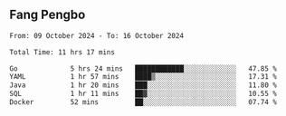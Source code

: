 ## Fang Pengbo

<!--START_SECTION:waka-->

```txt
From: 09 October 2024 - To: 16 October 2024

Total Time: 11 hrs 17 mins

Go             5 hrs 24 mins   ████████████░░░░░░░░░░░░░   47.85 %
YAML           1 hr 57 mins    ████▒░░░░░░░░░░░░░░░░░░░░   17.31 %
Java           1 hr 20 mins    ███░░░░░░░░░░░░░░░░░░░░░░   11.80 %
SQL            1 hr 11 mins    ██▓░░░░░░░░░░░░░░░░░░░░░░   10.55 %
Docker         52 mins         ██░░░░░░░░░░░░░░░░░░░░░░░   07.74 %
```

<!--END_SECTION:waka-->